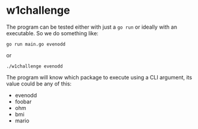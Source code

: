 # w1challenge
The program can be tested either with just a `go run` or ideally with an executable. So we do something like:
```shell
go run main.go evenodd
```
or
```shell
./w1challenge evenodd
```

The program will know which package to execute using a CLI argument, its value could be any of this:
- evenodd
- foobar
- ohm
- bmi
- mario
